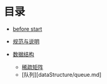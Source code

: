 

# 目录

* [before start](README.md)

* [规范与说明](standard.md)
* [数据结构](dataStructure/readme.md)
  * [稀疏矩阵](dataStructure/sparseMatrix.md)
  * [队列][dataStructure/queue.md]

